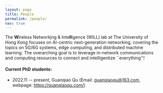 ```yaml
---
layout: page
title: People
permalink: /people/
nav: true
---
```


The <strong>W</strong>ireless Network<u>i</u>ng & Inte<strong>ll</strong>igence (WILL) lab at The University of Hong Kong focuses on AI-centric next-generation networking, covering the topics on 5G/6G systems, edge computing, and distributed machine learning. The overarching goal is to leverage in-network communications and computing resources to connect and intelligentize ``everything''!

#### Current PhD students:

- 2022.11 -- present, Guanqiao Qu (Email: guanqiaoqu@163.com, webpage: https://guanqiaoqu.com/)


